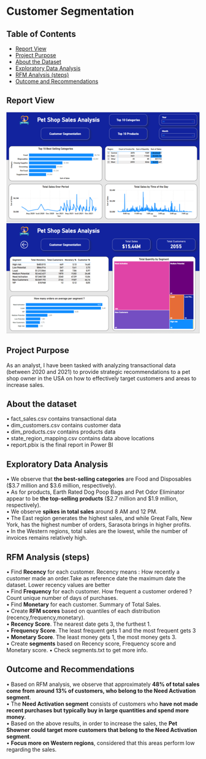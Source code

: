 <h1><strong>Customer Segmentation</strong></h1>

<h2><strong>Table of Contents</h2></strong>

- [Report View](#report-view)
- [Project Purpose](#project-purpose)
- [About the Dataset](#about-the-dataset)
- [Exploratory Data Analysis](#exploratory-data-analysis)
- [RFM Analysis (steps)](#rfm-analysis-(steps))
- [Outcome and Recommendations](#outcome-and-recommendations)

<h2>Report View</h2>

![alt text](report_1.PNG)
![alt text](report_2.PNG)


<h2><strong>Project Purpose</strong></h2>
As an analyst, I have been tasked with analyzing transactional data (between 2020 and 2021) to provide strategic recommendations to a pet shop owner in the USA on how to effectively target customers and areas to increase sales.

<h2><strong>About the dataset</strong></h2>
&#8226; fact_sales.csv contains transactional data <br>
&#8226; dim_customers.csv contains customer data <br>
&#8226; dim_products.csv contains products data <br>
&#8226; state_region_mapping.csv contains data above locations <br>
&#8226; report.pbix is the final report in Power BI

<h2><strong>Exploratory Data Analysis</strong></h2>
&#8226; We observe that <strong>the best-selling categories</strong> are Food and Disposables ($3.7 million and $3.6 million, respectively). <br>
&#8226; As for products, Earth Rated Dog Poop Bags and Pet Odor Eliminator appear to be <strong>the top-selling products</strong> ($2.7 million and $1.9 million, respectively). <br>
&#8226; We observe <strong>spikes in total sales</strong> around 8 AM and 12 PM. <br>
&#8226; The East region generates the highest sales, and while Great Falls, New York, has the highest number of orders, Sarasota brings in higher profits. <br>
&#8226; In the Western regions, total sales are the lowest, while the number of invoices remains relatively high. <br>

<h2> <strong>RFM Analysis (steps) </strong></h2>
&#8226; Find <strong>Recency</strong> for each customer. Recency means : How recently a customer made an order.Take as reference date the maximum date the dataset. Lower recency values are better <br>
&#8226; Find <strong>Frequency</strong> for each customer. How frequent a customer ordered ? Count unique number of days of purchases. <br>
&#8226; Find <strong>Monetary</strong> for each customer. Summary of Total Sales. <br>
&#8226; Create <strong>RFM scores</strong> based on quantiles of each distribution (recency,frequency,monetary). <br>
&#8226; <strong>Recency Score</strong>. The nearest date gets 3, the furthest 1. <br>
&#8226; <strong>Frequency Score</strong>. The least frequent gets 1 and the most frequent gets 3 <br>
&#8226; <strong>Monetary Score</strong>. The least money gets 1, the most money gets 3. <br>
&#8226; Create <strong>segments</strong> based on Recency score, Frequency score and Monetary score.
&#8226; Check segments.txt to get more info.

<h2>Outcome and Recommendations</h2>
&#8226; Based on RFM analysis, we observe that approximately <strong> 48% of total sales come from around 13% of customers, who belong to the Need Activation segment</strong>. <br>
&#8226; The <strong>Need Activation segment</strong> consists of customers who <strong>have not made recent purchases but typically buy in large quantities and spend more money</strong>. <br>
&#8226; Based on the above results, in order to increase the sales, the <strong>Pet Showner could target more customers that belong to the Need Activation segment</strong>. <br>
&#8226; <strong>Focus more on Western regions</strong>, considered that this areas perform low regarding the sales.





